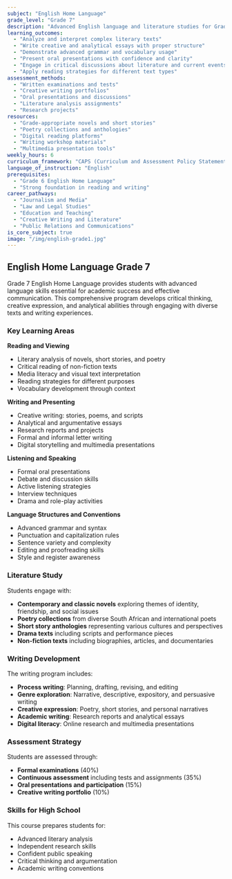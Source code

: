```yaml
---
subject: "English Home Language"
grade_level: "Grade 7"
description: "Advanced English language and literature studies for Grade 7 learners, focusing on critical thinking, creative writing, and comprehensive language skills."
learning_outcomes:
  - "Analyze and interpret complex literary texts"
  - "Write creative and analytical essays with proper structure"
  - "Demonstrate advanced grammar and vocabulary usage"
  - "Present oral presentations with confidence and clarity"
  - "Engage in critical discussions about literature and current events"
  - "Apply reading strategies for different text types"
assessment_methods:
  - "Written examinations and tests"
  - "Creative writing portfolios"
  - "Oral presentations and discussions"
  - "Literature analysis assignments"
  - "Research projects"
resources:
  - "Grade-appropriate novels and short stories"
  - "Poetry collections and anthologies"
  - "Digital reading platforms"
  - "Writing workshop materials"
  - "Multimedia presentation tools"
weekly_hours: 6
curriculum_framework: "CAPS (Curriculum and Assessment Policy Statement)"
language_of_instruction: "English"
prerequisites:
  - "Grade 6 English Home Language"
  - "Strong foundation in reading and writing"
career_pathways:
  - "Journalism and Media"
  - "Law and Legal Studies"
  - "Education and Teaching"
  - "Creative Writing and Literature"
  - "Public Relations and Communications"
is_core_subject: true
image: "/img/english-grade1.jpg"
---
```


## English Home Language Grade 7

Grade 7 English Home Language provides students with advanced language skills essential for academic success and effective communication. This comprehensive program develops critical thinking, creative expression, and analytical abilities through engaging with diverse texts and writing experiences.

### Key Learning Areas

**Reading and Viewing**
- Literary analysis of novels, short stories, and poetry
- Critical reading of non-fiction texts
- Media literacy and visual text interpretation
- Reading strategies for different purposes
- Vocabulary development through context

**Writing and Presenting**
- Creative writing: stories, poems, and scripts
- Analytical and argumentative essays
- Research reports and projects
- Formal and informal letter writing
- Digital storytelling and multimedia presentations

**Listening and Speaking**
- Formal oral presentations
- Debate and discussion skills
- Active listening strategies
- Interview techniques
- Drama and role-play activities

**Language Structures and Conventions**
- Advanced grammar and syntax
- Punctuation and capitalization rules
- Sentence variety and complexity
- Editing and proofreading skills
- Style and register awareness

### Literature Study

Students engage with:
- **Contemporary and classic novels** exploring themes of identity, friendship, and social issues
- **Poetry collections** from diverse South African and international poets
- **Short story anthologies** representing various cultures and perspectives
- **Drama texts** including scripts and performance pieces
- **Non-fiction texts** including biographies, articles, and documentaries

### Writing Development

The writing program includes:
- **Process writing**: Planning, drafting, revising, and editing
- **Genre exploration**: Narrative, descriptive, expository, and persuasive writing
- **Creative expression**: Poetry, short stories, and personal narratives
- **Academic writing**: Research reports and analytical essays
- **Digital literacy**: Online research and multimedia presentations

### Assessment Strategy

Students are assessed through:
- **Formal examinations** (40%)
- **Continuous assessment** including tests and assignments (35%)
- **Oral presentations and participation** (15%)
- **Creative writing portfolio** (10%)

### Skills for High School

This course prepares students for:
- Advanced literary analysis
- Independent research skills
- Confident public speaking
- Critical thinking and argumentation
- Academic writing conventions